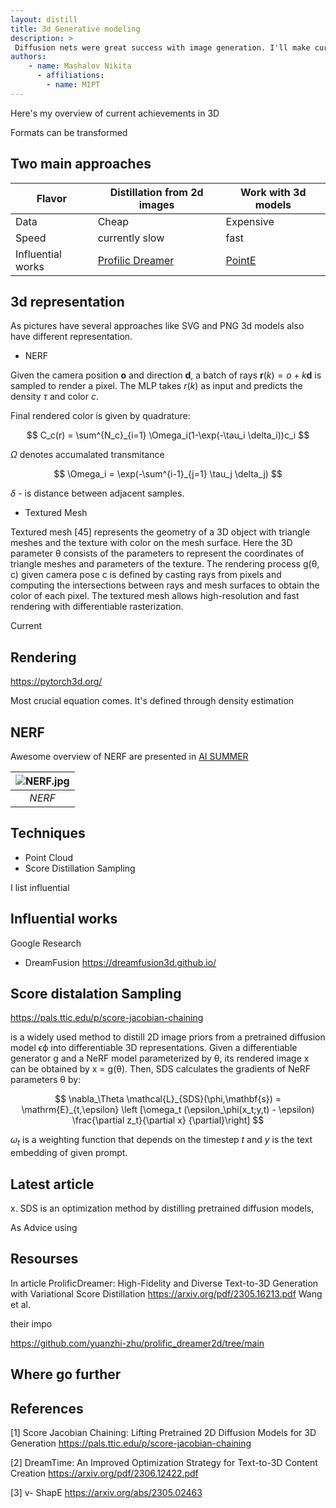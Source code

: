 ```yaml
---
layout: distill
title: 3d Generative modeling
description: >
 Diffusion nets were great success with image generation. I'll make current  This overview will help you to formS
authors:
    - name: Mashalov Nikita
      - affiliations:
        - name: MIPT
---
```



Here's my overview of current achievements in 3D 



Formats can be transformed 

## Two main approaches


| Flavor    | Distillation from 2d images           | Work with 3d models |
| --------- | ------------------------------------- | ------------------- |
| Data| Cheap | Expensive |
| Speed | currently slow | fast|
| Influential works| [Profilic Dreamer](https://arxiv.org/pdf/2305.16213.pdf)|[PointE](https://arxiv.org/abs/2212.08751)



## 3d representation

As pictures have several approaches like SVG and PNG 3d models also have different representation.

- NERF

Given the camera position $\mathbf{o}$ and
direction $\mathbf{d}$, a batch of rays $\mathbf{r}(k) = o + k\mathbf{d}$ is sampled to
render a pixel. The MLP takes $r(k)$ as input and predicts
the density $τ$ and color $c$.

Final rendered color is given by quadrature:

$$
    C_c(r) = \sum^{N_c}_{i=1} \Omega_i(1-\exp(-\tau_i \delta_i))c_i
$$


$\Omega$ denotes accumalated transmitance

$$
    \Omega_i = \exp(-\sum^{i-1}_{j=1} \tau_j \delta_j)
$$

$\delta$ - is distance between adjacent samples.


- Textured Mesh

Textured
mesh [45] represents the geometry of a 3D object with triangle meshes and the texture with color on
the mesh surface. Here the 3D parameter θ consists of the parameters to represent the coordinates of
triangle meshes and parameters of the texture. The rendering process g(θ, c) given camera pose c is
defined by casting rays from pixels and computing the intersections between rays and mesh surfaces
to obtain the color of each pixel. The textured mesh allows high-resolution and fast rendering with
differentiable rasterization.


Current 

## Rendering

https://pytorch3d.org/


Most crucial equation comes. It's defined through density estimation

## NERF
Awesome overview of NERF are presented in [AI SUMMER](https://theaisummer.com/nerf/)


| ![NERF.jpg](/assets/img/posts/three_d_dmodels/neural_field.png) |
| :-------------------------------------------------------------: |
|                             *NERF*                              |




## Techniques 

- Point Cloud
- Score Distillation Sampling 

I list influential 

## Influential works



Google Research
- DreamFusion https://dreamfusion3d.github.io/


## Score distalation Sampling 



https://pals.ttic.edu/p/score-jacobian-chaining 

is a
widely used method to distill 2D image priors from a pretrained diffusion model ϵϕ into differentiable 3D representations. Given a differentiable generator g and a NeRF model parameterized by θ, its rendered image x can be obtained by x = g(θ). Then, SDS calculates the gradients of
NeRF parameters θ by:

$$
    \nabla_\Theta \mathcal{L}_{SDS}(\phi,\mathbf{s}) = \mathrm{E}_{t,\epsilon} \left [\omega_t (\epsilon_\phi(x_t;y,t) - \epsilon) \frac{\partial z_t}{\partial x} {\partial}\right]
$$

$\omega_t$ is a weighting function that depends on the
timestep $t$ and $y$ is the text embedding of given prompt.



## Latest article 




x. SDS is an optimization method
by distilling pretrained diffusion models,




As
Advice using

## Resourses 

In article ProlificDreamer: High-Fidelity and Diverse Text-to-3D
Generation with Variational Score Distillation https://arxiv.org/pdf/2305.16213.pdf Wang et al.


their impo

https://github.com/yuanzhi-zhu/prolific_dreamer2d/tree/main

## Where go further

## References 

[1] Score Jacobian Chaining: Lifting Pretrained 2D Diffusion Models for 3D Generation https://pals.ttic.edu/p/score-jacobian-chaining

[2] DreamTime: An Improved Optimization Strategy for
Text-to-3D Content Creation
 https://arxiv.org/pdf/2306.12422.pdf

[3] v- ShapE https://arxiv.org/abs/2305.02463